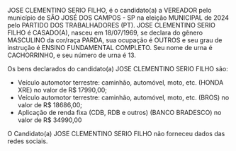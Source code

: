 JOSE CLEMENTINO SERIO FILHO, é o candidato(a) a VEREADOR pelo município de SÃO JOSÉ DOS CAMPOS - SP na eleição MUNICIPAL de 2024 pelo PARTIDO DOS TRABALHADORES (PT). JOSE CLEMENTINO SERIO FILHO é CASADO(A), nasceu em 18/07/1969, se declara do gênero MASCULINO da cor/raça PARDA, sua ocupação é OUTROS e seu grau de instrução é ENSINO FUNDAMENTAL COMPLETO. Seu nome de urna é CACHORRINHO, e seu número de urna é 13.

Os bens declarados do candidato(a) JOSE CLEMENTINO SERIO FILHO são: 
- Veículo automotor terrestre: caminhão, automóvel, moto, etc. (HONDA XRE) no valor de R$ 17990,00;
- Veículo automotor terrestre: caminhão, automóvel, moto, etc. (BROS) no valor de R$ 18686,00;
- Aplicação de renda fixa (CDB, RDB e outros) (BANCO BRADESCO) no valor de R$ 34990,00

O Candidato(a) JOSE CLEMENTINO SERIO FILHO não forneceu dados das redes sociais.
